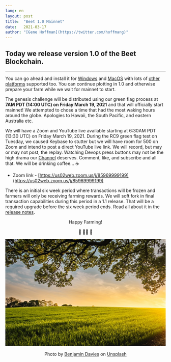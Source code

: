 ```yaml
---
lang: en
layout: post
title:  "Beet 1.0 Mainnet"
date:   2021-03-17
author: "[Gene Hoffman](https://twitter.com/hoffmang)"
---
```


## Today we release version 1.0 of the Beet Blockchain.

***

You can go ahead and install it for [Windows](https://download.beetnetwork.org/latest/Setup-Win64.exe) and [MacOS](https://download.beetnetwork.org/latest/Setup-MacOS.dmg) with lots of [other platforms](https://github.com/Beet-Network/beet-blockchain/wiki/INSTALL) supported too. You can continue plotting in 1.0 and otherwise prepare your farm while we wait for mainnet to start.

The genesis challenge will be distributed using our green flag process at **7AM PDT (14:00 UTC) on Friday March 19, 2021** and that will officially start mainnet! We attempted to chose a time that had the most waking hours around the globe. Apologies to Hawaii, the South Pacific, and eastern Australia etc.

We will have a Zoom and YouTube live available starting at 6:30AM PDT (13:30 UTC) on Friday March 19, 2021. During the RC9 green flag test on Tuesday, we caused Keybase to stutter but we will have room for 500 on Zoom and intend to post a direct YouTube live link. We will record, but may or may not post, the replay. Watching Devops press buttons may not be the high drama our [Channel](https://www.youtube.com/channel/UChFkJ3OAUvnHZdiQISWdWPA) deserves. Comment, like, and subscribe and all that. We will be drinking coffee... ☕️

- Zoom link - [https://us02web.zoom.us/j/85969999199](https://us02web.zoom.us/j/85969999199)

There is an initial six week period where transactions will be frozen and farmers will only be receiving farming rewards. We will soft fork in final transaction capabilities during this period in a 1.1 release. That will be a required upgrade before the six week period ends. Read all about it in the [release notes](https://github.com/Beet-Network/beet-blockchain/blob/main/CHANGELOG.md).

<p align=center>Happy Farming!</p>
<p align=center>🚜 👩‍🌾 🌱</p>

<p align="center">
  <img src="/assets/benjamin-davies-Zm2n2O7Fph4-unsplash.jpg" alt="Green Field">
</p>

<p align=center>Photo by <a href="https://unsplash.com/@bendavisual?utm_source=unsplash&utm_medium=referral&utm_content=creditCopyText">Benjamin Davies</a> on <a href="/?utm_source=unsplash&utm_medium=referral&utm_content=creditCopyText">Unsplash</a></p>
